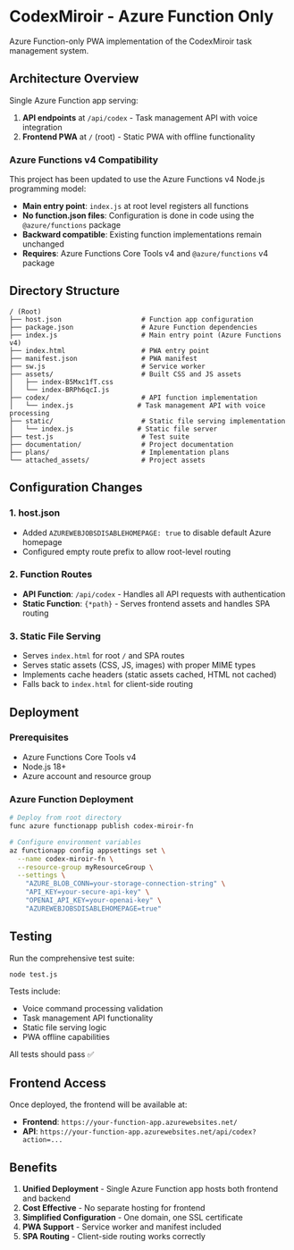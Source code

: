 # CodexMiroir - Azure Function Only

Azure Function-only PWA implementation of the CodexMiroir task management system.

## Architecture Overview

Single Azure Function app serving:
1. **API endpoints** at `/api/codex` - Task management API with voice integration
2. **Frontend PWA** at `/` (root) - Static PWA with offline functionality

### Azure Functions v4 Compatibility
This project has been updated to use the Azure Functions v4 Node.js programming model:
- **Main entry point**: `index.js` at root level registers all functions
- **No function.json files**: Configuration is done in code using the `@azure/functions` package
- **Backward compatible**: Existing function implementations remain unchanged
- **Requires**: Azure Functions Core Tools v4 and `@azure/functions` v4 package

## Directory Structure

```
/ (Root)
├── host.json                    # Function app configuration
├── package.json                 # Azure Function dependencies
├── index.js                     # Main entry point (Azure Functions v4)
├── index.html                   # PWA entry point
├── manifest.json                # PWA manifest
├── sw.js                        # Service worker
├── assets/                      # Built CSS and JS assets
│   ├── index-B5Mxc1fT.css
│   └── index-BRPh6qcI.js
├── codex/                       # API function implementation
│   └── index.js                # Task management API with voice processing
├── static/                      # Static file serving implementation
│   └── index.js                # Static file server
├── test.js                      # Test suite
├── documentation/               # Project documentation
├── plans/                       # Implementation plans
└── attached_assets/             # Project assets
```

## Configuration Changes

### 1. host.json
- Added `AZUREWEBJOBSDISABLEHOMEPAGE: true` to disable default Azure homepage
- Configured empty route prefix to allow root-level routing

### 2. Function Routes
- **API Function**: `/api/codex` - Handles all API requests with authentication
- **Static Function**: `{*path}` - Serves frontend assets and handles SPA routing

### 3. Static File Serving
- Serves `index.html` for root `/` and SPA routes
- Serves static assets (CSS, JS, images) with proper MIME types
- Implements cache headers (static assets cached, HTML not cached)
- Falls back to `index.html` for client-side routing

## Deployment

### Prerequisites
- Azure Functions Core Tools v4
- Node.js 18+
- Azure account and resource group

### Azure Function Deployment
```bash
# Deploy from root directory
func azure functionapp publish codex-miroir-fn

# Configure environment variables
az functionapp config appsettings set \
  --name codex-miroir-fn \
  --resource-group myResourceGroup \
  --settings \
    "AZURE_BLOB_CONN=your-storage-connection-string" \
    "API_KEY=your-secure-api-key" \
    "OPENAI_API_KEY=your-openai-key" \
    "AZUREWEBJOBSDISABLEHOMEPAGE=true"
```

## Testing

Run the comprehensive test suite:
```bash
node test.js
```

Tests include:
- Voice command processing validation
- Task management API functionality  
- Static file serving logic
- PWA offline capabilities

All tests should pass ✅

## Frontend Access

Once deployed, the frontend will be available at:
- **Frontend**: `https://your-function-app.azurewebsites.net/`
- **API**: `https://your-function-app.azurewebsites.net/api/codex?action=...`

## Benefits

1. **Unified Deployment** - Single Azure Function app hosts both frontend and backend
2. **Cost Effective** - No separate hosting for frontend
3. **Simplified Configuration** - One domain, one SSL certificate
4. **PWA Support** - Service worker and manifest included
5. **SPA Routing** - Client-side routing works correctly